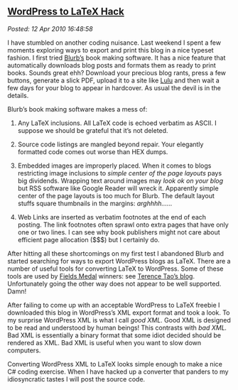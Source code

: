  
[WordPress to LaTeX Hack](https://bakerjd99.wordpress.com/2010/04/12/wordpress-to-latex-hack/)
---------------------------------------------------------------------------------------------

*Posted: 12 Apr 2010 16:48:58*

I have stumbled on another coding nuisance. Last weekend I spent a few
moments exploring ways to export and print this blog in a nice typeset
fashion. I first tried
[Blurb’s](https://www.blurb.com/?ce=google\_brand\_blurb\&gclid=CPWP3fHHgaECFQhinAodnw-Twg)
book making software. It has a nice feature that automatically downloads
blog posts and formats them as ready to print books. Sounds great ehh?
Download your precious blog rants, press a few buttons, generate a slick
PDF, upload it to a site like [Lulu](https://www.lulu.com/) and then wait
a few days for your blog to appear in hardcover. As usual the devil is
in the details.

Blurb’s book making software makes a mess of:

1.  Any LaTeX inclusions. All LaTeX code is echoed verbatim as ASCII. I
    suppose we should be grateful that it’s not deleted.

2.  Source code listings are mangled beyond repair. Your elegantly
    formatted code comes out worse than HEX dumps.

3.  Embedded images are improperly placed. When it comes to blogs
    restricting image inclusions to *simple center of the page layouts*
    pays big dividends. Wrapping text around images may *look ok on your
    blog* but RSS software like Google Reader will wreck it. Apparently
    simple center of the page layouts is too much for Blurb. The default
    layout stuffs square thumbnails in the margins: *arghhhh……*

4.  Web Links are inserted as verbatim footnotes at the end of each
    posting. The link footnotes often sprawl onto extra pages that have
    only one or two lines. I can see why book publishers might not care
    about efficient page allocation ($$$) but I certainly do.

After hitting all these shortcomings on my first test I abandoned Blurb
and started searching for ways to export WordPress blogs as LaTeX. There
are a number of useful tools for converting LaTeX to WordPress. Some of
these tools are used by [Fields
Medal](https://mathworld.wolfram.com/FieldsMedal.html) winners: see
[Terence Tao’s blog](https://terrytao.wordpress.com/). Unfortunately
going the other way does not appear to be well supported. Damn!

After failing to come up with an acceptable WordPress to LaTeX freebie I
downloaded this blog in WordPress’s XML export format and took a look.
To my surprise WordPress XML is what I call *good XML.* Good XML is
designed to be read and understood by human beings! This contrasts with
*bad XML.* Bad XML is essentially a binary format that some idiot
decided should be rendered as XML. Bad XML is useful when you want to
slow down computers.

Converting WordPress XML to LaTeX looks simple enough to make a nice C\#
coding exercise. When I have hacked up a converter that panders to my
idiosyncratic tastes I will post the source code.

